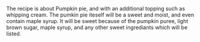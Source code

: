 The recipe is about Pumpkin pie, and with an additional topping such as whipping cream. The pumkin pie iteself will be a sweet and moist, and even contain maple syrup. It will be sweet because of the pumpkin puree, light brown sugar, maple syrup, and any other sweet ingrediants which will be listed. 